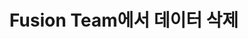 ---
layout: default
title: Fusion Team에서 데이터 삭제
nav_order: 11
permalink: /docs/collaborate_with_fusion_team/managing_design/delete_data_in_fusion_team
grand_parent: Fusion Team으로 공동작업
parent: 디자인 관리
---